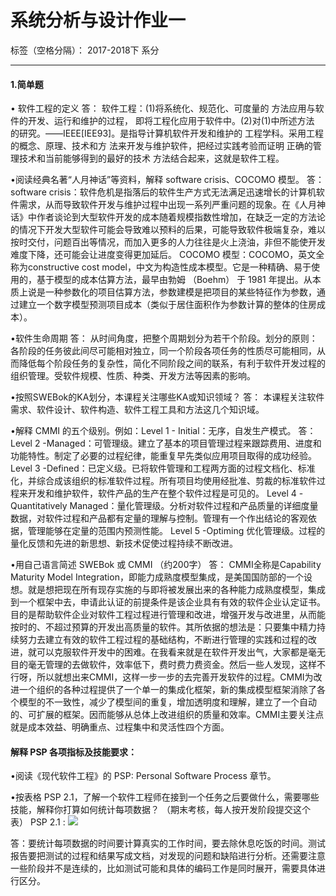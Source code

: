 ﻿# 系统分析与设计作业一

标签（空格分隔）： 2017-2018下 系分

---

#### 1.简单题
• 软件工程的定义
答： 软件工程：(1)将系统化、规范化、可度量的 方法应用与软件的开发、运行和维护的过程， 即将工程化应用于软件中。(2)对(1)中所述方法 的研究。——IEEE[IEE93]。是指导计算机软件开发和维护的 工程学科。采用工程的概念、原理、技术和方 法来开发与维护软件，把经过实践考验而证明 正确的管理技术和当前能够得到的最好的技术 方法结合起来，这就是软件工程。

•阅读经典名著“人月神话”等资料，解释 software crisis、COCOMO 模型。
答： software crisis：软件危机是指落后的软件生产方式无法满足迅速增长的计算机软件需求，从而导致软件开发与维护过程中出现一系列严重问题的现象。在《人月神话》中作者谈论到大型软件开发的成本随着规模指数性增加，在缺乏一定的方法论的情况下开发大型软件可能会导致难以预料的后果，可能导致软件极端复杂，难以按时交付，问题百出等情况，而加入更多的人力往往是火上浇油，非但不能使开发难度下降，还可能会让进度变得更加延后。
COCOMO 模型：COCOMO，英文全称为constructive cost model，中文为构造性成本模型。它是一种精确、易于使用的，基于模型的成本估算方法，最早由勃姆 （Boehm） 于 1981 年提出。从本质上说是一种参数化的项目估算方法，参数建模是把项目的某些特征作为参数，通过建立一个数字模型预测项目成本（类似于居住面积作为参数计算的整体的住房成本）。

•软件生命周期
答： 从时间角度，把整个周期划分为若干个阶段。划分的原则：各阶段的任务彼此间尽可能相对独立，同一个阶段各项任务的性质尽可能相同，从而降低每个阶段任务的复杂性，简化不同阶段之间的联系，有利于软件开发过程的组织管理。受软件规模、性质、种类、开发方法等因素的影响。 

•按照SWEBok的KA划分，本课程关注哪些KA或知识领域？
答： 本课程关注软件需求、软件设计、软件构造、软件工程工具和方法这几个知识域。

•解释 CMMI 的五个级别。例如：Level 1 - Initial：无序，自发生产模式。
答： Level 2 -Managed：可管理级。建立了基本的项目管理过程来跟踪费用、进度和功能特性。制定了必要的过程纪律，能重复早先类似应用项目取得的成功经验。
Level 3 -Defined：已定义级。已将软件管理和工程两方面的过程文档化、标准化，并综合成该组织的标准软件过程。所有项目均使用经批准、剪裁的标准软件过程来开发和维护软件，软件产品的生产在整个软件过程是可见的。
Level 4 -Quantitatively Managed：量化管理级。分析对软件过程和产品质量的详细度量数据，对软件过程和产品都有定量的理解与控制。管理有一个作出结论的客观依据，管理能够在定量的范围内预测性能。
Level 5 -Optiming 优化管理级。过程的量化反馈和先进的新思想、新技术促使过程持续不断改进。

•用自己语言简述 SWEBok 或 CMMI （约200字）
答： CMMI全称是Capability Maturity Model Integration，即能力成熟度模型集成，是美国国防部的一个设想。就是想把现在所有现存实施的与即将被发展出来的各种能力成熟度模型，集成到一个框架中去，申请此认证的前提条件是该企业具有有效的软件企业认定证书。目的是帮助软件企业对软件工程过程进行管理和改进，增强开发与改进里，从而能按时的、不超过预算的开发出高质量的软件。其所依据的想法是：只要集中精力持续努力去建立有效的软件工程过程的基础结构，不断进行管理的实践和过程的改进，就可以克服软件开发中的困难。在我看来就是在软件开发出气，大家都是毫无目的毫无管理的去做软件，效率低下，费时费力费资金。然后一些人发现，这样不行呀，所以就想出来CMMI，这样一步一步的去完善开发软件的过程。CMMI为改进一个组织的各种过程提供了一个单一的集成化框架，新的集成模型框架消除了各个模型的不一致性，减少了模型间的重复，增加透明度和理解，建立了一个自动的、可扩展的框架。因而能够从总体上改进组织的质量和效率。CMMI主要关注点就是成本效益、明确重点、过程集中和灵活性四个方面。

#### 解释 PSP 各项指标及技能要求：
•阅读《现代软件工程》的 PSP: Personal Software Process 章节。 

•按表格 PSP 2.1，了解一个软件工程师在接到一个任务之后要做什么，需要哪些技能，解释你打算如何统计每项数据？ （期末考核，每人按开发阶段提交这个表）
PSP 2.1 : ![](https://github.com/LTimmy/LTimmy.github.io/tree/master/_posts/PSP2.1.png)

答：要统计每项数据的时间要计算真实的工作时间，要去除休息吃饭的时间。测试报告要把测试的过程和结果写成文档，对发现的问题和缺陷进行分析。还需要注意一些阶段并不是连续的，比如测试可能和具体的编码工作是同时展开，需要具体进行区分。







